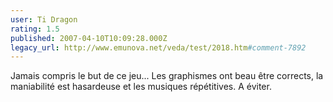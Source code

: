 ```yaml
---
user: Ti Dragon
rating: 1.5
published: 2007-04-10T10:09:28.000Z
legacy_url: http://www.emunova.net/veda/test/2018.htm#comment-7892
---
```

Jamais compris le but de ce jeu... Les graphismes ont beau être corrects, la maniabilité est hasardeuse et les musiques répétitives. A éviter.